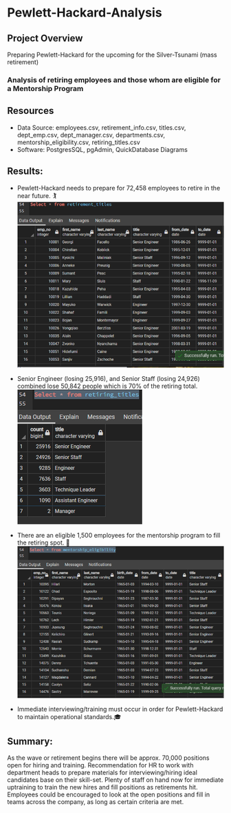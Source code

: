 # Pewlett-Hackard-Analysis

## Project Overview
Preparing Pewlett-Hackard for the upcoming for the Silver-Tsunami (mass retirement)
### Analysis of retiring employees and those whom are eligible for a Mentorship Program

## Resources
- Data Source: employees.csv, retirement_info.csv, titles.csv, dept_emp.csv, dept_manager.csv, departments.csv, mentorship_eligibility.csv, retiring_titles.csv
- Software: PostgresSQL, pgAdmin, QuickDatabase Diagrams

## Results: 
- Pewlett-Hackard needs to prepare for 72,458 employees to retire in the near future. :golfing: ![Retirement Titles](retirement_titles.png)

- Senior Engineer (losing 25,916), and Senior Staff (losing 24,926) combined lose 50,842 people which is 70% of the retiring total.![Retiring TItles](retiring_titles.png)


- There are an eligible 1,500 employees for the mentorship program to fill the retiring spot. :card_index:![Mentorship Eligibility](mentorship_eligibility.png)

- Immediate interviewing/training must occur in order for Pewlett-Hackard to maintain operational standards.:mortar_board:

## Summary: 
As the wave or retirement begins there will be approx. 70,000 positions open for hiring and training. Recommendation for HR to work with department heads to prepare materials for interviewing/hiring ideal candidates base on their skill-set.
Plenty of staff on hand now for immediate uptraining to train the new hires and fill positions as retirements hit.
Employees could be encouraged to look at the open positions and fill in teams across the company, as long as certain criteria are met.

